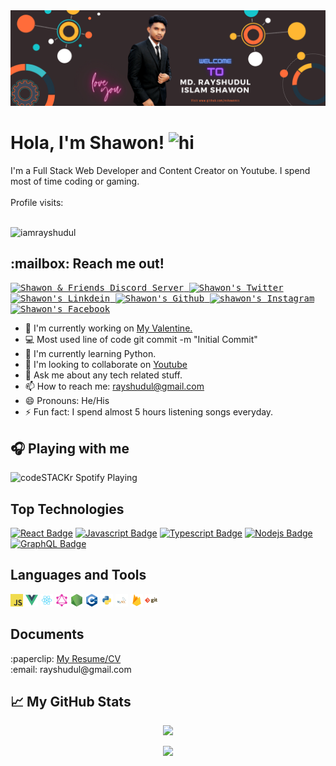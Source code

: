 <img src='https://raw.githubusercontent.com/iamrayshudul/iamrayshudul/main/iamrayshudul.png'/>
<h1>Hola, I'm Shawon! <img src="https://user-images.githubusercontent.com/1303154/88677602-1635ba80-d120-11ea-84d8-d263ba5fc3c0.gif" width="28px" alt="hi"></h1>
I'm a Full Stack Web Developer and Content Creator on Youtube. I spend most of time coding or gaming.
<br />
<br />
Profile visits:
<br />
<br />
<p align="left"> <img src="https://komarev.com/ghpvc/?username=iamrayshudul&label=Views&color=blue&style=plastic" alt="iamrayshudul" /> </p>

<h2> :mailbox: Reach me out! </h2>
<p align="left">
  <samp>
  <a href="https://discord.gg/">
  <img  alt="Shawon & Friends Discord Server" width="16px" src="https://cdn.jsdelivr.net/npm/simple-icons@v3/icons/discord.svg" />
</a>
<a href="https://twitter.com/">
  <img  alt="Shawon's Twitter" width="16px" src="https://cdn.jsdelivr.net/npm/simple-icons@v3/icons/twitter.svg" />
</a>
<a href="https://www.linkedin.com/in/fnshawon/">
  <img  alt="Shawon's Linkdein" width="16px" src="https://cdn.jsdelivr.net/npm/simple-icons@v3/icons/linkedin.svg" />
</a>
<a href="https://github.com/iamrayshudul">
  <img  alt="Shawon's Github" width="16px" src="https://cdn.jsdelivr.net/npm/simple-icons@v3/icons/github.svg" />
</a>
<a href="https://instagram.com/rayshudul/">
  <img  alt="shawon's Instagram" width="16px" src="https://cdn.jsdelivr.net/npm/simple-icons@v3/icons/instagram.svg" />
</a>
<a href="https://www.facebook.com/rayshudul">
  <img  alt="Shawon's Facebook" width="16px" src="https://cdn.jsdelivr.net/npm/simple-icons@v3/icons/facebook.svg" />
</a>
  </samp>
  
 <br>
 </p>

- 🔭 I'm currently working on <a href=''>My Valentine.</a>
- 💻 Most used line of code git commit -m "Initial Commit"
- 🌱 I'm currently learning Python.
- 👯 I'm looking to collaborate on <a href='https://www.youtube.com/channel/UC9tMQC2kecFbswAz7UsTk6A'>Youtube</a>
- 💬 Ask me about any tech related stuff.
- 📫 How to reach me: rayshudul@gmail.com
- 😄 Pronouns: He/His
- ⚡ Fun fact: I spend almost 5 hours listening songs everyday.

<h2> 🎧 Playing with me </h2>

<img src="https://now-playing-codestackr.vercel.app/api/spotify-playing" alt="codeSTACKr Spotify Playing" width="350" />

<h2> Top Technologies </h2>

[![React Badge](https://img.shields.io/badge/-React-61DBFB?style=for-the-badge&labelColor=black&logo=react&logoColor=61DBFB)](#) [![Javascript Badge](https://img.shields.io/badge/-Javascript-F0DB4F?style=for-the-badge&labelColor=black&logo=javascript&logoColor=F0DB4F)](#) [![Typescript Badge](https://img.shields.io/badge/-Typescript-007acc?style=for-the-badge&labelColor=black&logo=typescript&logoColor=007acc)](#) [![Nodejs Badge](https://img.shields.io/badge/-Nodejs-3C873A?style=for-the-badge&labelColor=black&logo=node.js&logoColor=3C873A)](#) [![GraphQL Badge](https://img.shields.io/badge/-GraphQl-e535ab?style=for-the-badge&labelColor=black&logo=node.js&logoColor=e535ab)](#)

<h2> Languages and Tools </h2>

<code><img height="20" src="https://raw.githubusercontent.com/github/explore/80688e429a7d4ef2fca1e82350fe8e3517d3494d/topics/javascript/javascript.png"></code>
<code><img height="20" src="https://raw.githubusercontent.com/github/explore/80688e429a7d4ef2fca1e82350fe8e3517d3494d/topics/vue/vue.png"></code>
<code><img height="20" src="https://raw.githubusercontent.com/github/explore/80688e429a7d4ef2fca1e82350fe8e3517d3494d/topics/react/react.png"></code>
<code><img height="20" src="https://raw.githubusercontent.com/github/explore/5c058a388828bb5fde0bcafd4bc867b5bb3f26f3/topics/graphql/graphql.png"></code>
<code><img height="20" src="https://raw.githubusercontent.com/github/explore/80688e429a7d4ef2fca1e82350fe8e3517d3494d/topics/nodejs/nodejs.png"></code>
<code><img height="20" src="https://raw.githubusercontent.com/github/explore/80688e429a7d4ef2fca1e82350fe8e3517d3494d/topics/cpp/cpp.png"></code>
<code><img height="20" src="https://raw.githubusercontent.com/github/explore/80688e429a7d4ef2fca1e82350fe8e3517d3494d/topics/python/python.png"></code>
<code><img height="20" src="https://raw.githubusercontent.com/github/explore/80688e429a7d4ef2fca1e82350fe8e3517d3494d/topics/mysql/mysql.png"></code>
<code><img height="20" src="https://raw.githubusercontent.com/github/explore/80688e429a7d4ef2fca1e82350fe8e3517d3494d/topics/firebase/firebase.png"></code>
<code><img height="20" src="https://raw.githubusercontent.com/github/explore/80688e429a7d4ef2fca1e82350fe8e3517d3494d/topics/git/git.png"></code>

<h2> Documents </h2>
:paperclip: <a href='https://drive.google.com/file/d/1lBhCoA_xKLoX_ohIIGNYxeTlYPeLxuSL/view?usp=sharing'>My Resume/CV</a>
<br />
:email: rayshudul@gmail.com

<h2 align="Left"> 📈 My GitHub Stats </h2>
<p align="center">
<img src="https://github-readme-stats.vercel.app/api?username=iamrayshudul&&show_icons=true&title_color=222222&icon_color=03A87C&text_color=333333&bg_color=ffffff">
</p>
<p align="center"><img src="https://github-readme-stats.vercel.app/api/top-langs/?username=iamrayshudul&layout=compact&bg_color=ffffff&text_color=333333"></p>
